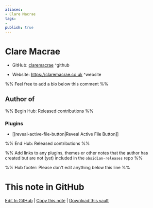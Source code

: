 ```yaml
---
aliases:
- Clare Macrae
tags:
- 
publish: true
---
```


# Clare Macrae

- GitHub: [claremacrae](https://github.com/claremacrae/) ^github
<!-- - Discord: `@` ^discord-->
- Website: <https://claremacrae.co.uk> ^website
<!-- - [[Publish sites|Publish site]]: <https://> ^publish-->

%% Feel free to add a bio below this comment %%


## Author of

%% Begin Hub: Released contributions %%
### Plugins
- [[reveal-active-file-button|Reveal Active File Button]]

%% End Hub: Released contributions %%

%% Add links to any plugins, themes or other notes that the author has created but are not (yet) included in the `obsidian-releases` repo %%

<!--
### Unlisted plugins
-->

<!--
### Others
-->

<!--
## Sponsor this author
-->

<!-- - [[GitHub sponsors]]: [Sponsor @claremacrae on GitHub Sponsors](https://github.com/sponsors/claremacrae) ^github-sponsor-->
<!-- - [[Buy me a coffee]]: <https://> ^buy-me-a-coffee-->
<!-- - [[PayPal]]: <https://> ^paypal-->
<!-- - [[Patreon]]: <https://> ^patreon-->

<!--
## Follow this author
-->

<!-- - [[YouTube Channels|On YouTube]]: <https://> ^youtube-->
<!-- - Twitter: <https://> ^twitter-->
<!-- - ... -->

%% Hub footer: Please don't edit anything below this line %%

# This note in GitHub

<span class="git-footer">[Edit In GitHub](https://github.dev/obsidian-community/obsidian-hub/blob/main/01%20-%20Community/People/claremacrae.md "git-hub-edit-note") | [Copy this note](https://raw.githubusercontent.com/obsidian-community/obsidian-hub/main/01%20-%20Community/People/claremacrae.md "git-hub-copy-note") | [Download this vault](https://github.com/obsidian-community/obsidian-hub/archive/refs/heads/main.zip "git-hub-download-vault") </span>
